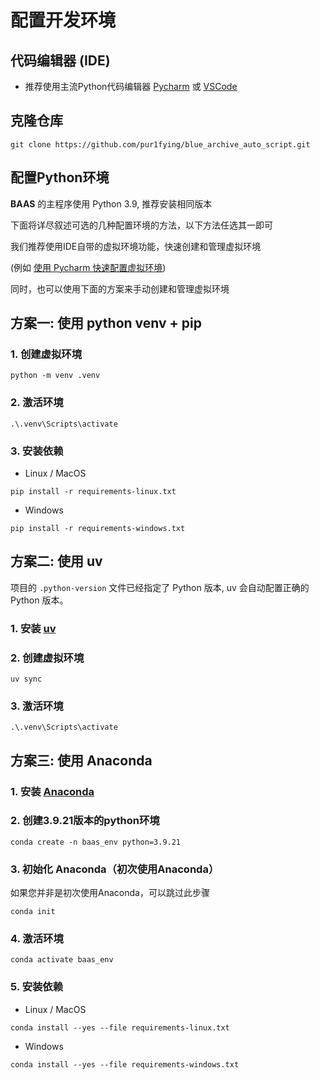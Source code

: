 # 配置开发环境

## 代码编辑器 (IDE)
- 推荐使用主流Python代码编辑器 [Pycharm](https://www.jetbrains.com/pycharm/) 或 [VSCode](https://code.visualstudio.com/)

## 克隆仓库
```shell
git clone https://github.com/pur1fying/blue_archive_auto_script.git
```

## 配置Python环境

**BAAS** 的主程序使用 Python 3.9, 推荐安装相同版本

下面将详尽叙述可选的几种配置环境的方法，以下方法任选其一即可

我们推荐使用IDE自带的虚拟环境功能，快速创建和管理虚拟环境

(例如 [使用 Pycharm 快速配置虚拟环境](https://www.jetbrains.com/help/pycharm/configuring-python-interpreter.html))

同时，也可以使用下面的方案来手动创建和管理虚拟环境


## 方案一: 使用 python venv + pip

### 1. 创建虚拟环境
```shell
python -m venv .venv
```

### 2. 激活环境
```shell
.\.venv\Scripts\activate
```

### 3. 安装依赖
- Linux / MacOS
```shell
pip install -r requirements-linux.txt
```
- Windows
```shell
pip install -r requirements-windows.txt
```


## 方案二: 使用 uv
项目的 ```.python-version``` 文件已经指定了 Python 版本, uv 会自动配置正确的 Python 版本。

### 1. 安装 [uv](https://docs.astral.sh/uv/getting-started/installation/)
### 2. 创建虚拟环境
```shell
uv sync
```
### 3. 激活环境
```shell
.\.venv\Scripts\activate
```

## 方案三: 使用 Anaconda

### 1. 安装 [Anaconda](https://www.anaconda.com/download)
### 2. 创建3.9.21版本的python环境
```shell
conda create -n baas_env python=3.9.21
```

### 3. 初始化 Anaconda（初次使用Anaconda）
如果您并非是初次使用Anaconda，可以跳过此步骤
```shell
conda init
```

### 4. 激活环境
```shell
conda activate baas_env
```

### 5. 安装依赖
- Linux / MacOS
```shell
conda install --yes --file requirements-linux.txt
```
- Windows
```shell
conda install --yes --file requirements-windows.txt
```
